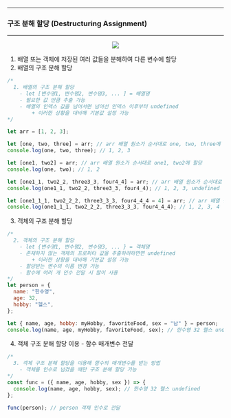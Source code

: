 -----
### 구조 분해 할당 (Destructuring Assignment)
-----
<div align="center">
<img src="https://github.com/user-attachments/assets/7635af84-9562-4c9d-b702-1b0300767ab9">
</div>

1. 배열 또는 객체에 저장된 여러 값들을 분해하여 다른 변수에 할당
2. 배열의 구조 분해 할당
```js
/*
  1. 배열의 구조 분해 할당
    - let [변수명1, 변수명2, 변수명3, ... ] = 배열명 
    - 필요한 값 만큼 추출 가능
    - 배열의 인덱스 값을 넘어서면 넘어선 인덱스 이후부터 undefined 
        + 이러한 상황을 대비해 기본값 설정 가능
*/

let arr = [1, 2, 3];

let [one, two, three] = arr; // arr 배열 원소가 순서대로 one, two, three에 할당
console.log(one, two, three); // 1, 2, 3

let [one1, two2] = arr; // arr 배열 원소가 순서대로 one1, two2에 할당
console.log(one, two); // 1, 2

let [one1_1, two2_2, three3_3, four4_4] = arr; // arr 배열 원소가 순서대로 one1_1, two2_2, three3_3, four4_4에 할당
console.log(one1_1, two2_2, three3_3, four4_4); // 1, 2, 3, undefined

let [one1_1_1, two2_2_2, three3_3_3, four4_4_4 = 4] = arr; // arr 배열 원소가 순서대로 one1_1_1, two2_2_2, three3_3_3, four4_4_4에 할당
console.log(one1_1_1, two2_2_2, three3_3_3, four4_4_4); // 1, 2, 3, 4
```

3. 객체의 구조 분해 할당
```js
/*
  2. 객체의 구조 분해 할당
    - let {변수명1, 변수명2, 변수명3, ... } = 객체명 
    - 존재하지 않는 객체의 프로퍼타 값을 추출하려하면면 undefined 
        + 이러한 상황을 대비해 기본값 설정 가능
    - 할당받는 변수의 이름 변경 가능
    - 함수에 여러 개 인수 전달 시 많이 사용
*/
let person = {
  name: "한수영",
  age: 32,
  hobby: "헬스",
};

let { name, age, hobby: myHobby, favoriteFood, sex = "남" } = person;
console.log(name, age, myHobby, favoriteFood, sex); // 한수영 32 헬스 undefined 남
```

4. 객체 구조 분해 할당 이용 - 함수 매개변수 전달
```js
/*
  3. 객체 구조 분해 할당을 이용해 함수의 매개변수를 받는 방법
    - 객체를 인수로 넘겼을 때만 구조 분해 할당 가능
*/
const func = ({ name, age, hobby, sex }) => {
  console.log(name, age, hobby, sex); // 한수영 32 헬스 undefined
};

func(person); // person 객체 인수로 전달
```
